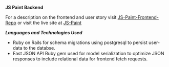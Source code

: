 **JS Paint Backend**

For a description on the frontend and user story visit [JS-Paint-Frontend-Repo](https://github.com/aryaziai/JS-Paint) or visit the live site at [JS-Paint](http://aryaziai.github.io/JS-Paint/)

***Languages and Technologies Used***
- Ruby on Rails for schema migrations using postgresql to persist user-data to the databse. 
- Fast JSON API Ruby gem used for model serialization to optimize JSON responses to include relational data for frontend fetch requests.
